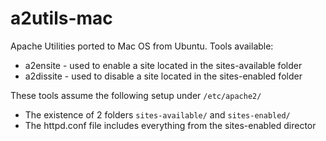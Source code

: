a2utils-mac
============

Apache Utilities ported to Mac OS from Ubuntu. Tools available:

* a2ensite - used to enable a site located in the sites-available folder
* a2dissite - used to disable a site located in the sites-enabled folder

These tools assume the following setup under `/etc/apache2/`

* The existence of 2 folders `sites-available/` and `sites-enabled/`
* The httpd.conf file includes everything from the sites-enabled director 
